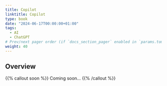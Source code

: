 ```yaml
---
title: Copilot
linktitle: Copilot
type: book
date: "2024-06-17T00:00:00+01:00"
tags:
  - AI
  - ChatGPT
# Prev/next pager order (if `docs_section_pager` enabled in `params.toml`)
weight: 40
---
```


<!--more-->
## Overview

{{% callout soon %}}
Coming soon...
{{% /callout %}}

